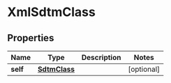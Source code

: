 

# XmlSdtmClass

## Properties

Name | Type | Description | Notes
------------ | ------------- | ------------- | -------------
**self** | [**SdtmClass**](SdtmClass.md) |  |  [optional]




